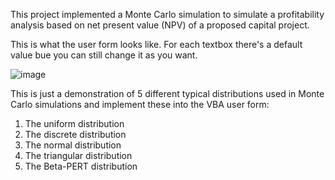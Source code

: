 This project implemented a Monte Carlo simulation to simulate a profitability analysis based on net present value (NPV) of a proposed capital project.

This is what the user form looks like. For each textbox there's a default value bue you can still change it as you want.

![image](https://user-images.githubusercontent.com/59898337/124294710-fecc3200-db25-11eb-92c5-1eb924e57b84.png)

This is just a demonstration of 5 different typical distributions used in Monte Carlo simulations and implement these into the VBA user form: 
1) The uniform distribution
2) The discrete distribution
3) The normal distribution
4) The triangular distribution
5) The Beta-PERT distribution
